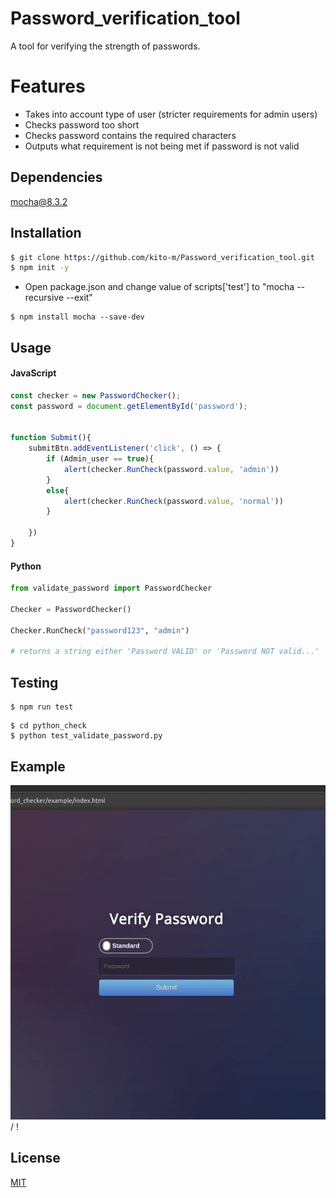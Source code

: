 # Password_verification_tool

A tool for verifying the strength of passwords.

# Features

* Takes into account type of user (stricter requirements for admin users)
* Checks password too short
* Checks password contains the required characters
* Outputs what requirement is not being met if password is not valid

## Dependencies

mocha@8.3.2

## Installation


```bash
$ git clone https://github.com/kito-m/Password_verification_tool.git
$ npm init -y
```
* Open package.json and change value of scripts['test']
to "mocha --recursive --exit"

```
$ npm install mocha --save-dev
```

## Usage

#### JavaScript

```JavaScript
const checker = new PasswordChecker();
const password = document.getElementById('password');


function Submit(){
    submitBtn.addEventListener('click', () => {
        if (Admin_user == true){
            alert(checker.RunCheck(password.value, 'admin'))
        }
        else{
            alert(checker.RunCheck(password.value, 'normal'))
        }

    })
}
```
#### Python
```Python
from validate_password import PasswordChecker

Checker = PasswordChecker()

Checker.RunCheck("password123", "admin")

# returns a string either 'Password VALID' or 'Password NOT valid...'

```
## Testing
```
$ npm run test
```
```
$ cd python_check
$ python test_validate_password.py
```

## Example

![ Alt text](passChecker.gif) / ! [](passChecker.gif)

## License
[MIT](https://choosealicense.com/licenses/mit/)
